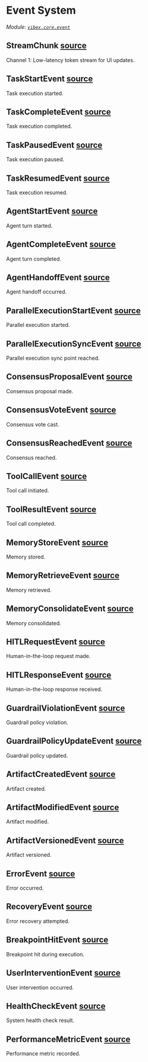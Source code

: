 # Event System

_Module: [`vibex.core.event`](https://github.com/dustland/vibex/blob/main/src/vibex/core/event.py)_

## StreamChunk <a href="https://github.com/dustland/vibex/blob/main/src/vibex/core/event.py#L15" class="source-link" title="View source code">source</a>

Channel 1: Low-latency token stream for UI updates.

## TaskStartEvent <a href="https://github.com/dustland/vibex/blob/main/src/vibex/core/event.py#L25" class="source-link" title="View source code">source</a>

Task execution started.

## TaskCompleteEvent <a href="https://github.com/dustland/vibex/blob/main/src/vibex/core/event.py#L34" class="source-link" title="View source code">source</a>

Task execution completed.

## TaskPausedEvent <a href="https://github.com/dustland/vibex/blob/main/src/vibex/core/event.py#L45" class="source-link" title="View source code">source</a>

Task execution paused.

## TaskResumedEvent <a href="https://github.com/dustland/vibex/blob/main/src/vibex/core/event.py#L53" class="source-link" title="View source code">source</a>

Task execution resumed.

## AgentStartEvent <a href="https://github.com/dustland/vibex/blob/main/src/vibex/core/event.py#L62" class="source-link" title="View source code">source</a>

Agent turn started.

## AgentCompleteEvent <a href="https://github.com/dustland/vibex/blob/main/src/vibex/core/event.py#L71" class="source-link" title="View source code">source</a>

Agent turn completed.

## AgentHandoffEvent <a href="https://github.com/dustland/vibex/blob/main/src/vibex/core/event.py#L81" class="source-link" title="View source code">source</a>

Agent handoff occurred.

## ParallelExecutionStartEvent <a href="https://github.com/dustland/vibex/blob/main/src/vibex/core/event.py#L92" class="source-link" title="View source code">source</a>

Parallel execution started.

## ParallelExecutionSyncEvent <a href="https://github.com/dustland/vibex/blob/main/src/vibex/core/event.py#L100" class="source-link" title="View source code">source</a>

Parallel execution sync point reached.

## ConsensusProposalEvent <a href="https://github.com/dustland/vibex/blob/main/src/vibex/core/event.py#L108" class="source-link" title="View source code">source</a>

Consensus proposal made.

## ConsensusVoteEvent <a href="https://github.com/dustland/vibex/blob/main/src/vibex/core/event.py#L117" class="source-link" title="View source code">source</a>

Consensus vote cast.

## ConsensusReachedEvent <a href="https://github.com/dustland/vibex/blob/main/src/vibex/core/event.py#L126" class="source-link" title="View source code">source</a>

Consensus reached.

## ToolCallEvent <a href="https://github.com/dustland/vibex/blob/main/src/vibex/core/event.py#L135" class="source-link" title="View source code">source</a>

Tool call initiated.

## ToolResultEvent <a href="https://github.com/dustland/vibex/blob/main/src/vibex/core/event.py#L143" class="source-link" title="View source code">source</a>

Tool call completed.

## MemoryStoreEvent <a href="https://github.com/dustland/vibex/blob/main/src/vibex/core/event.py#L152" class="source-link" title="View source code">source</a>

Memory stored.

## MemoryRetrieveEvent <a href="https://github.com/dustland/vibex/blob/main/src/vibex/core/event.py#L161" class="source-link" title="View source code">source</a>

Memory retrieved.

## MemoryConsolidateEvent <a href="https://github.com/dustland/vibex/blob/main/src/vibex/core/event.py#L170" class="source-link" title="View source code">source</a>

Memory consolidated.

## HITLRequestEvent <a href="https://github.com/dustland/vibex/blob/main/src/vibex/core/event.py#L179" class="source-link" title="View source code">source</a>

Human-in-the-loop request made.

## HITLResponseEvent <a href="https://github.com/dustland/vibex/blob/main/src/vibex/core/event.py#L189" class="source-link" title="View source code">source</a>

Human-in-the-loop response received.

## GuardrailViolationEvent <a href="https://github.com/dustland/vibex/blob/main/src/vibex/core/event.py#L199" class="source-link" title="View source code">source</a>

Guardrail policy violation.

## GuardrailPolicyUpdateEvent <a href="https://github.com/dustland/vibex/blob/main/src/vibex/core/event.py#L211" class="source-link" title="View source code">source</a>

Guardrail policy updated.

## ArtifactCreatedEvent <a href="https://github.com/dustland/vibex/blob/main/src/vibex/core/event.py#L220" class="source-link" title="View source code">source</a>

Artifact created.

## ArtifactModifiedEvent <a href="https://github.com/dustland/vibex/blob/main/src/vibex/core/event.py#L227" class="source-link" title="View source code">source</a>

Artifact modified.

## ArtifactVersionedEvent <a href="https://github.com/dustland/vibex/blob/main/src/vibex/core/event.py#L236" class="source-link" title="View source code">source</a>

Artifact versioned.

## ErrorEvent <a href="https://github.com/dustland/vibex/blob/main/src/vibex/core/event.py#L246" class="source-link" title="View source code">source</a>

Error occurred.

## RecoveryEvent <a href="https://github.com/dustland/vibex/blob/main/src/vibex/core/event.py#L258" class="source-link" title="View source code">source</a>

Error recovery attempted.

## BreakpointHitEvent <a href="https://github.com/dustland/vibex/blob/main/src/vibex/core/event.py#L268" class="source-link" title="View source code">source</a>

Breakpoint hit during execution.

## UserInterventionEvent <a href="https://github.com/dustland/vibex/blob/main/src/vibex/core/event.py#L277" class="source-link" title="View source code">source</a>

User intervention occurred.

## HealthCheckEvent <a href="https://github.com/dustland/vibex/blob/main/src/vibex/core/event.py#L287" class="source-link" title="View source code">source</a>

System health check result.

## PerformanceMetricEvent <a href="https://github.com/dustland/vibex/blob/main/src/vibex/core/event.py#L295" class="source-link" title="View source code">source</a>

Performance metric recorded.
